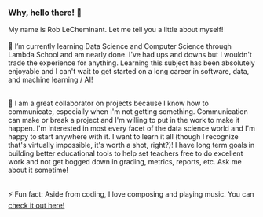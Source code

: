 ### Why, hello there! 👋

My name is Rob LeCheminant. Let me tell you a little about myself! </br></br>
🌱 I’m currently learning Data Science and Computer Science through Lambda School and am nearly done. I've had ups and downs but I wouldn't trade the experience for anything. Learning this subject has been absolutely enjoyable and I can't wait to get started on a long career in software, data, and machine learning / AI! </br></br>

👯 I am a great collaborator on projects because I know how to communicate, especially when I'm not getting something. Communication can make or break a project and I'm willing to put in the work to make it happen. I'm interested in most every facet of the data science world and I'm happy to start anywhere with it. I want to learn it all (though I recognize that's virtually impossible, it's worth a shot, right?)! I have long term goals in building better educational tools to help set teachers free to do excellent work and not get bogged down in grading, metrics, reports, etc. Ask me about it sometime! </br></br>

⚡ Fun fact: Aside from coding, I love composing and playing music. You can <a href="https://lanarchiste.bandcamp.com">check it out here!</a>

<!--
**lechemrc/lechemrc** is a ✨ _special_ ✨ repository because its `README.md` (this file) appears on your GitHub profile.

Here are some ideas to get you started:

- 🔭 I’m currently working on ...
- 🌱 I’m currently learning ...
- 👯 I’m looking to collaborate on ...
- 🤔 I’m looking for help with ...
- 💬 Ask me about ...
- 📫 How to reach me: ...
- 😄 Pronouns: ...
- ⚡ Fun fact: ...
-->
